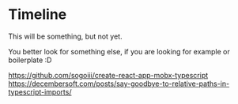 Timeline
=========
This will be something, but not yet.

You better look for something else, if you are looking for example or boilerplate :D

https://github.com/sogoiii/create-react-app-mobx-typescript
https://decembersoft.com/posts/say-goodbye-to-relative-paths-in-typescript-imports/
